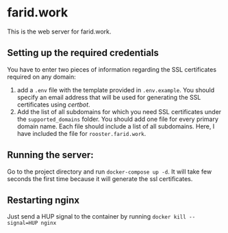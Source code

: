 # farid.work
This is the web server for farid.work.

## Setting up the required credentials

You have to enter two pieces of information regarding the SSL certificates required on any domain:
1. add a `.env` file with the template provided in `.env.example`. You should specify an email address that will be used for generating the SSL certificates using *certbot*. 
2. Add the list of all subdomains for which you need SSL certificates under the `supported_domains` folder. You should add one file for every primary domain name. Each file should include a list of all subdomains. Here, I have included the file for `rooster.farid.work`.


## Running the server:

Go to the project directory and run `docker-compose up -d`. It will take few seconds the first time because it will generate the ssl certificates.


## Restarting nginx

Just send a HUP signal to the container by running `docker kill --signal=HUP nginx`
